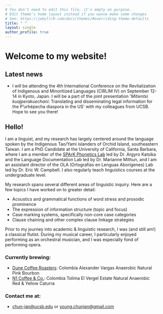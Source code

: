 ```yaml
---
# You don't need to edit this file, it's empty on purpose.
# Edit theme's home layout instead if you wanna make some changes
# See: https://jekyllrb.com/docs/themes/#overriding-theme-defaults
title: " "
layout: single
author_profile: true
---
```


# Welcome to my website!

## Latest news

- I will be attending the 4th International Conference on the Revitalization of Indigenous and Minoritized Languages (CIRLIM IV) on September 12-14 in Kyoto, Japan. I will be a part of the joint presentation '*Mitientsi kuajperakuechani*: Translating and disseminating legal information for the P’urhépecha diaspora in the US' with my colleagues from UCSB. Hope to see you there!

## Hello!

I am a linguist, and my research has largely centered around the language spoken by the Indigenous Tao/Yami islanders of Orchid Island, southeastern Taiwan. I am a PhD Candidate at the University of California, Santa Barbara, where I am a member of the [SPArK Phonetics Lab](https://www.ucsb-spark.com/) led by Dr. Argyro Katsika and the Language Documentation Lab led by Dr. Marianne Mithun, and I am an assistant director of the OLA (Ortografías en Lenguas Aborígenes) Lab led by Dr. Eric W. Campbell. I also regularly teach linguistics courses at the undergraduate level.

My research spans several different areas of linguistic inquiry. Here are a few topics I have worked on to greater detail:
- Acoustics and grammatical functions of word stress and prosodic prominence
- The expression of information structure (topic and focus)
- Case marking systems, specifically non-core case categories
- Clause chaining and other complex clause linkage strategies

Prior to my journey into academic & linguistic research, I was (and still am!) a classical flutist. During my musical career, I particularly enjoyed performing as an orchestral musician, and I was especially fond of performing opera.

### Currently brewing:
- [Dune Coffee Roasters](dunecoffee.com): Colombia Alexander Vargas Anaerobic Natural Pink Bourbon
- [N1 Coffee & Co.](https://www.n1coffee.hk/): Colombia Tolima El Vergel Estate Natural Anaerobic Red & Yellow Caturra

### Contact me at:
- <chun-jan@ucsb.edu> or <young.chunjan@gmail.com>
